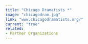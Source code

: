 ```yaml
---
title: "Chicago Dramatists *"
image: "chicagodram.jpg"
link: "www.chicagodramatists.org/"
current: "true"
related:
- Partner Organizations
---
```

